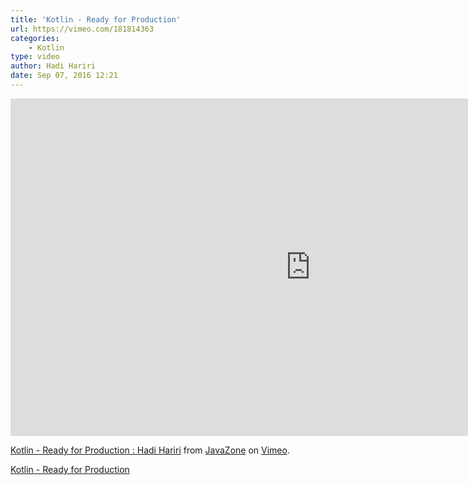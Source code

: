 ```yaml
---
title: 'Kotlin - Ready for Production'
url: https://vimeo.com/181814363
categories:
    - Kotlin
type: video
author: Hadi Hariri
date: Sep 07, 2016 12:21
---
```

<iframe src="https://player.vimeo.com/video/181814363" width="960" height="540" frameborder="0"></iframe>
<p><a href="https://vimeo.com/181814363">Kotlin - Ready for Production : Hadi Hariri</a> from <a href="https://vimeo.com/javazone">JavaZone</a> on <a href="https://vimeo.com">Vimeo</a>.</p>

[Kotlin - Ready for Production](https://vimeo.com/181814363)
